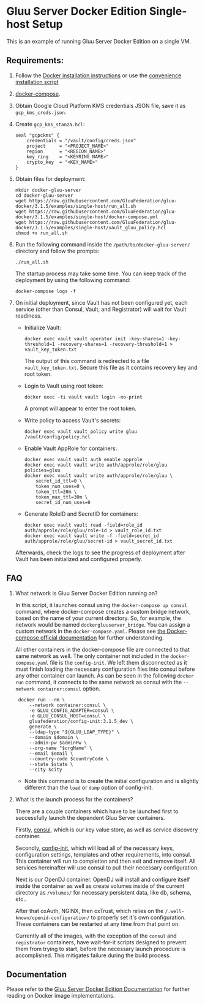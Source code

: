 # Gluu Server Docker Edition Single-host Setup

This is an example of running Gluu Server Docker Edition on a single VM.

## Requirements:

1)  Follow the [Docker installation instructions](https://docs.docker.com/install/linux/docker-ce/ubuntu/#install-using-the-repository) or use the [convenience installation script](https://docs.docker.com/install/linux/docker-ce/ubuntu/#install-using-the-convenience-script)

1)  [docker-compose](https://docs.docker.com/compose/install/#install-compose).

1)  Obtain Google Cloud Platform KMS credentials JSON file, save it as `gcp_kms_creds.json`.

1)  Create `gcp_kms_stanza.hcl`:

        seal "gcpckms" {
            credentials = "/vault/config/creds.json"
            project     = "<PROJECT_NAME>"
            region      = "<REGION_NAME>"
            key_ring    = "<KEYRING_NAME>"
            crypto_key  = "<KEY_NAME>"
        }

1)  Obtain files for deployment:

        mkdir docker-gluu-server
        cd docker-gluu-server
        wget https://raw.githubusercontent.com/GluuFederation/gluu-docker/3.1.5/examples/single-host/run_all.sh
        wget https://raw.githubusercontent.com/GluuFederation/gluu-docker/3.1.5/examples/single-host/docker-compose.yml
        wget https://raw.githubusercontent.com/GluuFederation/gluu-docker/3.1.5/examples/single-host/vault_gluu_policy.hcl
        chmod +x run_all.sh

1)  Run the following command inside the `/path/to/docker-gluu-server/` directory and follow the prompts:

        ./run_all.sh

    The startup process may take some time. You can keep track of the deployment by using the following command:

        docker-compose logs -f

1)  On initial deployment, since Vault has not been configured yet, each service (other than Consul, Vault, and Registrator) will wait for Vault readiness.

    -   Initialize Vault:

            docker exec vault vault operator init -key-shares=1 -key-threshold=1 -recovery-shares=1 -recovery-threshold=1 > vault_key_token.txt

        The output of this command is redirected to a file `vault_key_token.txt`. Secure this file as it contains recovery key and root token.

    -   Login to Vault using root token:

            docker exec -ti vault vault login -no-print

        A prompt will appear to enter the root token.

    -   Write policy to access Vault's secrets:

            docker exec vault vault policy write gluu /vault/config/policy.hcl

    -   Enable Vault AppRole for containers:

            docker exec vault vault auth enable approle
            docker exec vault vault write auth/approle/role/gluu policies=gluu
            docker exec vault vault write auth/approle/role/gluu \
                secret_id_ttl=0 \
                token_num_uses=0 \
                token_ttl=20m \
                token_max_ttl=30m \
                secret_id_num_uses=0

    -   Generate RoleID and SecretID for containers:

            docker exec vault vault read -field=role_id auth/approle/role/gluu/role-id > vault_role_id.txt
            docker exec vault vault write -f -field=secret_id auth/approle/role/gluu/secret-id > vault_secret_id.txt

    Afterwards, check the logs to see the progress of deployment after Vault has been initialized and configured properly.

## FAQ

1) What network is Gluu Server Docker Edition running on?

    In this script, it launches consul using the `docker-compose up consul` command, where docker-compose creates a custom bridge network, based on the name of your current directory. So, for example, the network would be named `dockergluuserver_bridge`. You can assign a custom network in the `docker-compose.yaml`. Please see [the Docker-compose official documentation](https://docs.docker.com/compose/networking/#specify-custom-networks) for further understanding.

    All other containers in the docker-compose file are connected to that same network as well. The only container not included in the `docker-compose.yaml` file is the `config-init`. We left them disconnected as it must finish loading the necessary configuration files into consul before any other container can launch. As can be seen in the following `docker run` command, it connects to the same network as consul with the `--network container:consul` option.

        docker run --rm \
            --network container:consul \
            -e GLUU_CONFIG_ADAPTER=consul \
            -e GLUU_CONSUL_HOST=consul \
            gluufederation/config-init:3.1.5_dev \
            generate \
            --ldap-type "${GLUU_LDAP_TYPE}" \
            --domain $domain \
            --admin-pw $adminPw \
            --org-name "$orgName" \
            --email $email \
            --country-code $countryCode \
            --state $state \
            --city $city
    - Note this command is to create the initial configuration and is slightly different than the `load` or `dump` option of config-init.

1) What is the launch process for the containers?

    There are a couple containers which have to be launched first to successfully launch the dependent Gluu Server containers.

    Firstly, [consul](https://www.consul.io/), which is our key value store, as well as service discovery container.

    Secondly, [config-init](https://github.com/GluuFederation/docker-config-init/tree/3.1.5), which will load all of the necessary keys, configuration settings, templates and other requirements, into consul. This container will run to completion and then exit and remove itself. All services hereinafter will use consul to pull their necessary configuration.

    Next is our OpenDJ container. OpenDJ will install and configure itself inside the container as well as create volumes inside of the current directory as `/volumes/` for necessary persistent data, like db, schema, etc..

    After that oxAuth, NGINX, then oxTrust, which relies on the `/.well-known/openid-configuration/` to properly set it's own configuration. These containers can be restarted at any time from that point on.

    Currently all of the images, with the exception of the `consul` and `registrator` containers, have wait-for-it scripts designed to prevent them from trying to start, before the necessary launch procedure is accomplished. This mitigates failure during the build process.

## Documentation

Please refer to the [Gluu Server Docker Edition Documentation](https://gluu.org/docs/ce/3.1.5/docker/intro/) for further reading on Docker image implementations.

